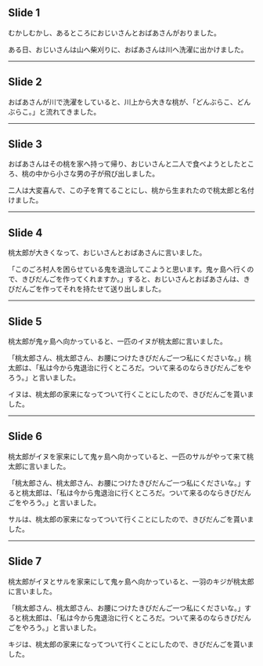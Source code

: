 ## Slide 1
むかしむかし、あるところにおじいさんとおばあさんがおりました。

ある日、おじいさんは山へ柴刈りに、おばあさんは川へ洗濯に出かけました。

---

## Slide 2
おばあさんが川で洗濯をしていると、川上から大きな桃が、「どんぶらこ、どんぶらこ。」と流れてきました。

---

## Slide 3
おばあさんはその桃を家へ持って帰り、おじいさんと二人で食べようとしたところ、桃の中から小さな男の子が飛び出しました。

二人は大変喜んで、この子を育てることにし、桃から生まれたので桃太郎と名付けました。

---

## Slide 4
桃太郎が大きくなって、おじいさんとおばあさんに言いました。

「このごろ村人を困らせている鬼を退治してこようと思います。鬼ヶ島へ行くので、きびだんごを作ってくれますか。」すると、おじいさんとおばあさんは、きびだんごを作ってそれを持たせて送り出しました。

---

## Slide 5
桃太郎が鬼ヶ島へ向かっていると、一匹のイヌが桃太郎に言いました。

「桃太郎さん、桃太郎さん、お腰につけたきびだんご一つ私にくださいな。」桃太郎は、「私は今から鬼退治に行くところだ。ついて来るのならきびだんごをやろう。」と言いました。

イヌは、桃太郎の家来になってついて行くことにしたので、きびだんごを貰いました。

---

## Slide 6
桃太郎がイヌを家来にして鬼ヶ島へ向かっていると、一匹のサルがやって来て桃太郎に言いました。

「桃太郎さん、桃太郎さん、お腰につけたきびだんご一つ私にくださいな。」すると桃太郎は、「私は今から鬼退治に行くところだ。ついて来るのならきびだんごをやろう。」と言いました。

サルは、桃太郎の家来になってついて行くことにしたので、きびだんごを貰いました。

---

## Slide 7
桃太郎がイヌとサルを家来にして鬼ヶ島へ向かっていると、一羽のキジが桃太郎に言いました。

「桃太郎さん、桃太郎さん、お腰につけたきびだんご一つ私にくださいな。」すると桃太郎は、「私は今から鬼退治に行くところだ。ついて来るのならきびだんごをやろう。」と言いました。

キジは、桃太郎の家来になってついて行くことにしたので、きびだんごを貰いました。
